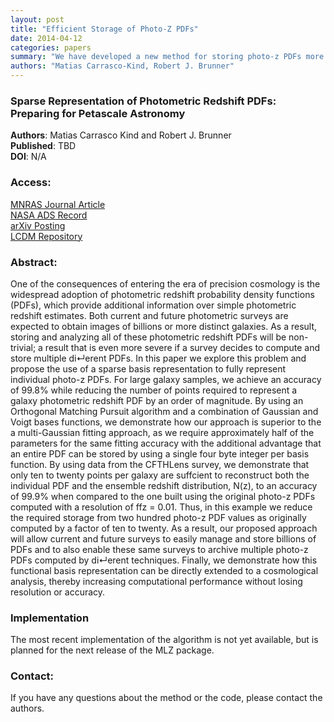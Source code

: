 ```yaml
---
layout: post
title: "Efficient Storage of Photo-Z PDFs"
date: 2014-04-12
categories: papers
summary: "We have developed a new method for storing photo-z PDFs more efficiently"
authors: "Matias Carrasco-Kind, Robert J. Brunner"
---
```


### Sparse Representation of Photometric Redshift PDFs: Preparing for Petascale Astronomy

**Authors**: Matias Carrasco Kind and Robert J. Brunner  
**Published**:   TBD  
**DOI**: N/A

### Access:
[MNRAS Journal Article]()  
[NASA ADS Record]()  
[arXiv Posting](http://arxiv.org/abs/1404.6442)  
[LCDM Repository](/static/papers/pdf_storage_final.pdf)

### Abstract:

One of the consequences of entering the era of precision cosmology is
the widespread adoption of photometric redshift probability density
functions (PDFs), which provide additional information over simple
photometric redshift estimates. Both current and future photometric
surveys are expected to obtain images of billions or more distinct
galaxies. As a result, storing and analyzing all of these photometric
redshift PDFs will be non- trivial; a result that is even more severe if
a survey decides to compute and store multiple di↵erent PDFs. In this
paper we explore this problem and propose the use of a sparse basis
representation to fully represent individual photo-z PDFs. For large
galaxy samples, we achieve an accuracy of 99.8% while reducing the
number of points required to represent a galaxy photometric redshift PDF
by an order of magnitude. By using an Orthogonal Matching Pursuit
algorithm and a combination of Gaussian and Voigt bases functions, we
demonstrate how our approach is superior to the a multi-Gaussian fitting
approach, as we require approximately half of the parameters for the
same fitting accuracy with the additional advantage that an entire PDF
can be stored by using a single four byte integer per basis function. By
using data from the CFTHLens survey, we demonstrate that only ten to
twenty points per galaxy are suffcient to reconstruct both the individual
PDF and the ensemble redshift distribution, N(z), to an accuracy of
99.9% when compared to the one built using the original photo-z PDFs
computed with a resolution of ffz = 0.01. Thus, in this example we reduce
the required storage from two hundred photo-z PDF values as originally
computed by a factor of ten to twenty. As a result, our proposed
approach will allow current and future surveys to easily manage and
store billions of PDFs and to also enable these same surveys to archive
multiple photo-z PDFs computed by di↵erent techniques. Finally, we
demonstrate how this functional basis representation can be directly
extended to a cosmological analysis, thereby increasing computational
performance without losing resolution or accuracy.

### Implementation

The most recent implementation of the algorithm is not yet available,
but is planned for the next release of the MLZ package.

### Contact:

If you have any questions about the method or the code, please contact
the authors.
